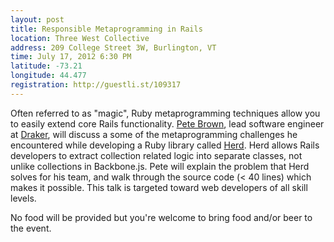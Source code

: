 ```yaml
---
layout: post
title: Responsible Metaprogramming in Rails
location: Three West Collective
address: 209 College Street 3W, Burlington, VT
time: July 17, 2012 6:30 PM
latitude: -73.21
longitude: 44.477
registration: http://guestli.st/109317
---
```


Often referred to as "magic", Ruby metaprogramming techniques allow you to easily extend core Rails functionality. [Pete Brown](https://twitter.com/#!/beerlington), lead software engineer at [Draker](http://www.drakerenergy.com), will discuss a some of the metaprogramming challenges he encountered while developing a Ruby library called [Herd](https://github.com/beerlington/herd). Herd allows Rails developers to extract collection related logic into separate classes, not unlike collections in Backbone.js. Pete will explain the problem that Herd solves for his team, and walk through the source code (< 40 lines) which makes it possible. This talk is targeted toward web developers of all skill levels.

No food will be provided but you're welcome to bring food and/or beer to the event.
